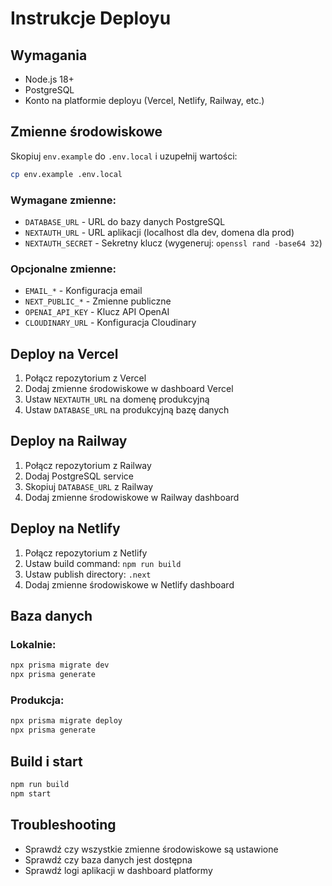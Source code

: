 # Instrukcje Deployu

## Wymagania

- Node.js 18+
- PostgreSQL
- Konto na platformie deployu (Vercel, Netlify, Railway, etc.)

## Zmienne środowiskowe

Skopiuj `env.example` do `.env.local` i uzupełnij wartości:

```bash
cp env.example .env.local
```

### Wymagane zmienne:

- `DATABASE_URL` - URL do bazy danych PostgreSQL
- `NEXTAUTH_URL` - URL aplikacji (localhost dla dev, domena dla prod)
- `NEXTAUTH_SECRET` - Sekretny klucz (wygeneruj: `openssl rand -base64 32`)

### Opcjonalne zmienne:

- `EMAIL_*` - Konfiguracja email
- `NEXT_PUBLIC_*` - Zmienne publiczne
- `OPENAI_API_KEY` - Klucz API OpenAI
- `CLOUDINARY_URL` - Konfiguracja Cloudinary

## Deploy na Vercel

1. Połącz repozytorium z Vercel
2. Dodaj zmienne środowiskowe w dashboard Vercel
3. Ustaw `NEXTAUTH_URL` na domenę produkcyjną
4. Ustaw `DATABASE_URL` na produkcyjną bazę danych

## Deploy na Railway

1. Połącz repozytorium z Railway
2. Dodaj PostgreSQL service
3. Skopiuj `DATABASE_URL` z Railway
4. Dodaj zmienne środowiskowe w Railway dashboard

## Deploy na Netlify

1. Połącz repozytorium z Netlify
2. Ustaw build command: `npm run build`
3. Ustaw publish directory: `.next`
4. Dodaj zmienne środowiskowe w Netlify dashboard

## Baza danych

### Lokalnie:

```bash
npx prisma migrate dev
npx prisma generate
```

### Produkcja:

```bash
npx prisma migrate deploy
npx prisma generate
```

## Build i start

```bash
npm run build
npm start
```

## Troubleshooting

- Sprawdź czy wszystkie zmienne środowiskowe są ustawione
- Sprawdź czy baza danych jest dostępna
- Sprawdź logi aplikacji w dashboard platformy
